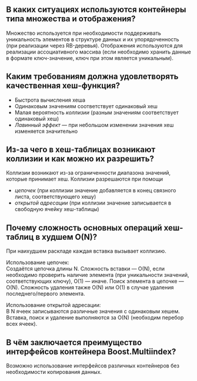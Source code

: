 ## В каких ситуациях используются контейнеры типа множества и отображения?

Множество используется при необходимости поддерживать уникальность элементов в структуре данных и их упорядоченность (при реализации через RB-деревья). Отображения используются для реализации ассоциативного массива (если необходимо хранить данные в формате ключ-значение, ключ при этом является уникальным).

## Каким требованиям должна удовлетворять качественная хеш-функция?

- Быстрота вычисления хеша
- Одинаковым значениям соответствует одинаковый хеш
- Малая вероятность *коллизии* (разным значениям соответствует одинаковый хеш)
- *Лавинный эффект* — при небольшом изменении значения хеш изменяется значительно

## Из-за чего в хеш-таблицах возникают коллизии и как можно их разрешить?

Коллизии возникают из-за ограниченности диапазона значений, которые принимает хеш. Коллизии разрешаются при помощи
- *цепочек* (при коллизии значение добавляется в конец связного листа, соответствующего хешу)
- *открытой адресации* (при коллизии значение записывается в свободную ячейку хеш-таблицы)

## Почему сложность основных операций хеш-таблиц в худшем O(N)?

При наихудшем раскладе каждая вставка вызывает коллизию.

Использование цепочек:  
Создаётся цепочка длины N. Сложность вставки — O(N), если необходимо проверить наличие элемента (при уникальности значений, соответствующих ключу), O(1) — иначе. Поиск элемента в цепочке — O(N). Сложность удаления также O(N) или O(1) в случае удаления последнего/первого элемента.

Использование открытой адресации:  
В N ячеек записываются различные значения с одинаковым хешем. Вставка, поиск и удаление выполняются за O(N) (необходим перебор всех ячеек).

## В чём заключается преимущество интерфейсов контейнера Boost.Multiindex?

Возможно использование интерфейсов различных контейнеров без необходимости копирования данных.